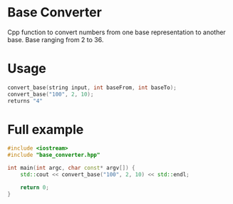 # Base Converter
Cpp function to convert numbers from one base representation to another base. Base ranging from 2 to 36.

# Usage
```cpp
convert_base(string input, int baseFrom, int baseTo);
convert_base("100", 2, 10);
returns "4"
```

# Full example
```cpp
#include <iostream>
#include "base_converter.hpp"

int main(int argc, char const* argv[]) {
    std::cout << convert_base("100", 2, 10) << std::endl;

    return 0;
}
```
